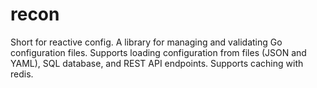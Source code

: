 # recon

Short for reactive config. A library for managing and validating Go configuration files. Supports loading configuration from files (JSON and YAML), SQL database, and REST API endpoints. Supports caching with redis.

